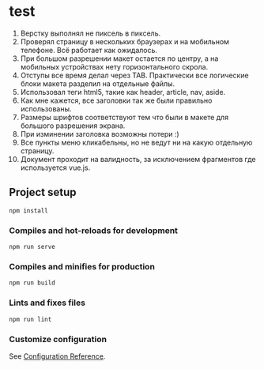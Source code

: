 # test

1. Верстку выполнял не пиксель в пиксель. 
2. Проверял страницу в нескольких браузерах и на мобильном телефоне. Всё работает как ожидалось.
3. При большом разрешении макет остается по центру, а на мобильных устройствах нету горизонтального скрола.
4. Отступы все время делал через TAB. Практически все логические блоки макета разделил на отдельные файлы.
5. Использовал теги html5, такие как header, article, nav, aside.
6. Как мне кажется, все заголовки так же были правильно использованы.
7. Размеры шрифтов соответствуют тем что были в макете для большого разрешения экрана.
8. При изминении заголовка возможны потери :)
9. Все пункты меню кликабельны, но не ведут ни на какую отдельную страницу.
10. Документ проходит на валидность, за исключением фрагментов где используется vue.js.

## Project setup
```
npm install
```

### Compiles and hot-reloads for development
```
npm run serve
```

### Compiles and minifies for production
```
npm run build
```

### Lints and fixes files
```
npm run lint
```

### Customize configuration
See [Configuration Reference](https://cli.vuejs.org/config/).
